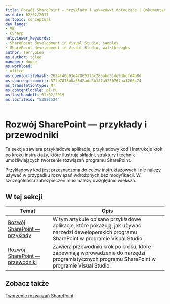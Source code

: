```yaml
---
title: Rozwój SharePoint — przykłady i wskazówki dotyczące | Dokumentacja firmy Microsoft
ms.date: 02/02/2017
ms.topic: conceptual
dev_langs:
- VB
- CSharp
helpviewer_keywords:
- SharePoint development in Visual Studio, samples
- SharePoint development in Visual Studio, walkthroughs
author: TerryGLee
ms.author: tglee
manager: douge
ms.workload:
- office
ms.openlocfilehash: 2624f40c93e470651f5c285abd51de9dbcfd4b8d
ms.sourcegitcommit: 37fb7075b0a65d2add3b137a5230767aa3266c74
ms.translationtype: MT
ms.contentlocale: pl-PL
ms.lasthandoff: 01/02/2019
ms.locfileid: "53892524"
---
```

# <a name="sharepoint-development-samples-and-walkthroughs"></a>Rozwój SharePoint — przykłady i przewodniki
  Ta sekcja zawiera przykładowe aplikacje, przykładowy kod i instrukcje krok po kroku instruktaży, które ilustrują składni, struktury i technik umożliwiających tworzenie rozwiązań programu SharePoint.  
  
 Przykładowy kod jest przeznaczona do celów instruktażowych i nie należy używać w przypadku rozwiązań wdrożonych bez modyfikacji. W szczególności zabezpieczeń musi należy uwzględnić większa.  
  
## <a name="in-this-section"></a>W tej sekcji
  
|Temat|Opis|  
|-----------|-----------------|  
|[Rozwój SharePoint — przykłady](../sharepoint/sharepoint-development-samples.md)|W tym artykule opisano przykładowe aplikacje, które pokazują, jak używać narzędzi deweloperskich programu SharePoint w programie Visual Studio.|  
|[Rozwój SharePoint — przewodniki](../sharepoint/sharepoint-development-walkthroughs.md)|Zawiera przewodniki krok po kroku, które zapewniają wprowadzenie do narzędzi programistycznych programu SharePoint w programie Visual Studio.|  
  
## <a name="see-also"></a>Zobacz także
 [Tworzenie rozwiązań SharePoint](../sharepoint/create-sharepoint-solutions.md)  
